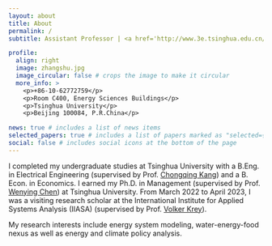 ```yaml
---
layout: about
title: About
permalink: /
subtitle: Assistant Professor | <a href='http://www.3e.tsinghua.edu.cn/en/'>Institute of Energy, Environment and Economy</a>, <a href='https://www.tsinghua.edu.cn/en/'>Tsinghua University</a>

profile:
  align: right
  image: zhangshu.jpg
  image_circular: false # crops the image to make it circular
  more_info: >
    <p>+86-10-62772759</p>
    <p>Room C400, Energy Sciences Buildings</p>
    <p>Tsinghua University</p>
    <p>Beijing 100084, P.R.China</p>

news: true # includes a list of news items
selected_papers: true # includes a list of papers marked as "selected={true}"
social: false # includes social icons at the bottom of the page
---
```

I completed my undergraduate studies at Tsinghua University with a B.Eng. in Electrical Engineering (supervised by Prof. <a href='https://www.eea.tsinghua.edu.cn/en/faculties/cqkang.htm'>Chongqing Kang</a>) and a B. Econ. in Economics. I earned my Ph.D. in Management (supervised by Prof. <a href='http://www.3e.tsinghua.edu.cn/en/article/158'>Wenying Chen</a>) at Tsinghua University. From March 2022 to April 2023, I was a visiting research scholar at the International Institute for Applied Systems Analysis (IIASA) (supervised by Prof. <a href='https://iiasa.ac.at/staff/volker-krey'>Volker Krey</a>).

My research interests include energy system modeling, water-energy-food nexus as well as energy and climate policy analysis.
